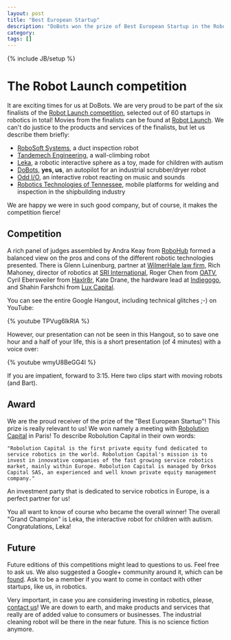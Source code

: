 ```yaml
---
layout: post
title: "Best European Startup"
description: "DoBots won the prize of Best European Startup in the Robot Launch competition"
category: 
tags: []
---
```

{% include JB/setup %}

# The Robot Launch competition

It are exciting times for us at DoBots. We are very proud to be part of the six finalists of the [Robot Launch competition](http://robotlaunch.com/), selected out of 60 startups in robotics in total! Movies from the finalists can be found at [Robot Launch](http://robotlaunch.com/2014/05/robot-launch-2014-finalists-announced/). We can't do justice to the products and services of the finalists, but let us describe them briefly:

 * [RoboSoft Systems](http://www.robosoftsystems.co.in/), a duct inspection robot
 * [Tandemech Engineering](http://www.tandemech.com/), a wall-climbing robot
 * [Leka](http://weareleka.com/en/), a robotic interactive sphere as a toy, made for children with autism
 * [DoBots](http://dobots.nl), <strong>yes, us</strong>, an autopilot for an industrial scrubber/dryer robot
 * [Odd I/O](http://www.oddiopdx.com/), an interactive robot reacting on music and sounds
 * [Robotics Technologies of Tennessee](http://www.robotictechtn.com/), mobile platforms for welding and inspection in the shipbuilding industry

We are happy we were in such good company, but of course, it makes the competition fierce!

## Competition

A rich panel of judges assembled by Andra Keay from [RoboHub](http://robohub.org/author/andrakeay/) formed a balanced view on the pros and cons of the different robotic technologies presented. There is Glenn Luinenburg, partner at [WilmerHale law firm](http://www.wilmerhale.com/), Rich Mahoney, director of robotics at [SRI International](http://www.sri.com/), Roger Chen from [OATV](http://oatv.com/), Cyril Ebersweiler from [Haxlr8r](http://haxlr8r.com/), Kate Drane, the hardware lead at [Indiegogo](https://www.indiegogo.com/), and Shahin Farshchi from [Lux Capital](http://www.luxcapital.com/).

You can see the entire Google Hangout, including technical glitches ;-) on YouTube:

{% youtube TPVug6lkRlA %}

However, our presentation can not be seen in this Hangout, so to save one hour and a half of your life, this is a short presentation (of 4 minutes) with a voice over:

{% youtube wmyU8BeGG4I %}

If you are impatient, forward to 3:15. Here two clips start with moving robots (and Bart).  

## Award

We are the proud receiver of the prize of the "Best European Startup"! This prize is really relevant to us! We won namely a meeting with [Robolution Capital](http://www.robolutioncapital.com) in Paris! To describe Robolution Capital in their own words:

    "Robolution Capital is the first private equity fund dedicated to service robotics in the world. Robolution Capital's mission is to invest in innovative companies of the fast growing service robotics market, mainly within Europe. Robolution Capital is managed by Orkos Capital SAS, an experienced and well known private equity management company."

An investment party that is dedicated to service robotics in Europe, is a perfect partner for us!

You all want to know of course who became the overall winner! The overall "Grand Champion" is Leka, the interactive robot for children with autism. Congratulations, Leka!

## Future 

Future editions of this competitions might lead to questions to us. Feel free to ask us. We also suggested a Google+ community around it, which can be [found](https://plus.google.com/u/1/communities/113625439039934216202). Ask to be a member if you want to come in contact with other startups, like us, in robotics.

Very important, in case you are considering investing in robotics, please, [contact us](about-us.html)! We are down to earth, and make products and services that really are of added value to consumers or businesses. The industrial cleaning robot will be there in the near future. This is no science fiction anymore.

